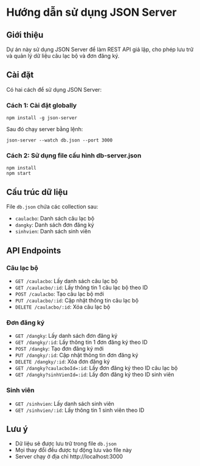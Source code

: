 # Hướng dẫn sử dụng JSON Server

## Giới thiệu
Dự án này sử dụng JSON Server để làm REST API giả lập, cho phép lưu trữ và quản lý dữ liệu câu lạc bộ và đơn đăng ký.

## Cài đặt
Có hai cách để sử dụng JSON Server:

### Cách 1: Cài đặt globally
```
npm install -g json-server
```

Sau đó chạy server bằng lệnh:
```
json-server --watch db.json --port 3000
```

### Cách 2: Sử dụng file cấu hình db-server.json
```
npm install
npm start
```

## Cấu trúc dữ liệu
File `db.json` chứa các collection sau:

- `caulacbo`: Danh sách câu lạc bộ
- `dangky`: Danh sách đơn đăng ký
- `sinhvien`: Danh sách sinh viên

## API Endpoints

### Câu lạc bộ
- `GET /caulacbo`: Lấy danh sách câu lạc bộ
- `GET /caulacbo/:id`: Lấy thông tin 1 câu lạc bộ theo ID
- `POST /caulacbo`: Tạo câu lạc bộ mới
- `PUT /caulacbo/:id`: Cập nhật thông tin câu lạc bộ
- `DELETE /caulacbo/:id`: Xóa câu lạc bộ

### Đơn đăng ký
- `GET /dangky`: Lấy danh sách đơn đăng ký
- `GET /dangky/:id`: Lấy thông tin 1 đơn đăng ký theo ID
- `POST /dangky`: Tạo đơn đăng ký mới
- `PUT /dangky/:id`: Cập nhật thông tin đơn đăng ký
- `DELETE /dangky/:id`: Xóa đơn đăng ký
- `GET /dangky?caulacboId=:id`: Lấy đơn đăng ký theo ID câu lạc bộ
- `GET /dangky?sinhVienId=:id`: Lấy đơn đăng ký theo ID sinh viên

### Sinh viên
- `GET /sinhvien`: Lấy danh sách sinh viên
- `GET /sinhvien/:id`: Lấy thông tin 1 sinh viên theo ID

## Lưu ý
- Dữ liệu sẽ được lưu trữ trong file `db.json`
- Mọi thay đổi đều được tự động lưu vào file này
- Server chạy ở địa chỉ http://localhost:3000 